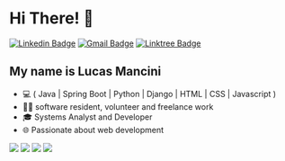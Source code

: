 <h1>Hi There! 👋</h1>

[![Linkedin Badge](https://img.shields.io/badge/-LinkedIn-6633cc?style=flat-square&logo=Linkedin&logoColor=white&labelColor=blue&color=blue&link=https://www.linkedin.com/in/lucasgmancini/)](https://www.linkedin.com/in/lucasgmancini/)
[![Gmail Badge](https://img.shields.io/badge/-mancini.lucasg@gmail.com-6633cc?style=flat-square&logo=Gmail&logoColor=white&labelColor=blue&color=blue&link=mailto:mancini.lucasg@gmail.com)](mailto:mancini.lucasg@gmail.com)
[![Linktree Badge](https://img.shields.io/badge/-linktree-6633cc?style=flat-square&logo=Linktree&logoColor=white&labelColor=blue&color=blue&link=https://linktr.ee/mancinilucas)](https://linktr.ee/mancinilucas)

## My name is Lucas Mancini
- 💻 ( Java | Spring Boot | Python | Django | HTML | CSS | Javascript ) 
- 👩‍💻 software resident, volunteer and freelance work
- 🎓 Systems Analyst and Developer 
- 🌐 Passionate about web development
  
![](http://github-profile-summary-cards.vercel.app/api/cards/profile-details?username=mancinilucas&theme=darcula)
![](http://github-profile-summary-cards.vercel.app/api/cards/repos-per-language?username=mancinilucas&theme=darcula)
![](http://github-profile-summary-cards.vercel.app/api/cards/most-commit-language?username=mancinilucas&theme=darcula)
![](http://github-profile-summary-cards.vercel.app/api/cards/stats?username=mancinilucas&theme=darcula)


